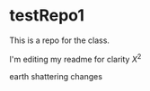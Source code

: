 # testRepo1
This is a repo for the class.

I'm editing my readme for clarity $X^2$

earth shattering changes
